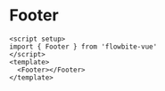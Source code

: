 <script setup>
import FooterExample from './examples/FooterExample.vue'
</script>
# Footer

```vue
<script setup>
import { Footer } from 'flowbite-vue'
</script>
<template>
  <Footer></Footer>
</template>
```

<FooterExample />
